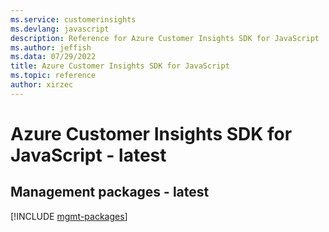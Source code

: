 ```yaml
---
ms.service: customerinsights
ms.devlang: javascript
description: Reference for Azure Customer Insights SDK for JavaScript
ms.author: jeffish
ms.data: 07/29/2022
title: Azure Customer Insights SDK for JavaScript
ms.topic: reference
author: xirzec
---
```

# Azure Customer Insights SDK for JavaScript - latest

## Management packages - latest
[!INCLUDE [mgmt-packages](customer-insights-mgmt-index.md)]